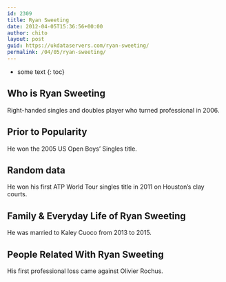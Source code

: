 ```yaml
---
id: 2309
title: Ryan Sweeting
date: 2012-04-05T15:36:56+00:00
author: chito
layout: post
guid: https://ukdataservers.com/ryan-sweeting/
permalink: /04/05/ryan-sweeting/
---
```


* some text
{: toc}
          
          
## Who is  Ryan Sweeting
                  
                  
                  
Right-handed singles and doubles player who turned professional in 2006.
                  
                
                
                
## Prior to Popularity 
                  
                  
                  
He won the 2005 US Open Boys&#8217; Singles title.
                  
                
                
                
## Random data 
                  
                  
                  
He won his first ATP World Tour singles title in 2011 on Houston&#8217;s clay courts.
                  
                
                
                
## Family & Everyday Life of Ryan Sweeting
                  
                  
                  
He was married to Kaley Cuoco from 2013 to 2015.
                  
                
                
                
## People Related With  Ryan Sweeting
                  
                  
                  
His first professional loss came against Olivier Rochus.
                  
                
              
            
          
          
          
    
    
  
